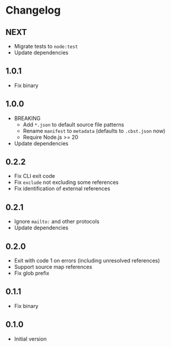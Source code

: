 # Changelog

## NEXT

- Migrate tests to `node:test`
- Update dependencies

## 1.0.1

- Fix binary

## 1.0.0

- BREAKING
  - Add `*.json` to default source file patterns
  - Rename `manifest` to `metadata` (defaults to `.cbst.json` now)
  - Require Node.js >= 20
- Update dependencies

## 0.2.2

- Fix CLI exit code
- Fix `exclude` not excluding some references
- Fix identification of external references

## 0.2.1

- Ignore `mailto:` and other protocols
- Update dependencies

## 0.2.0

- Exit with code 1 on errors (including unresolved references)
- Support source map references
- Fix glob prefix

## 0.1.1

- Fix binary

## 0.1.0

- Initial version
